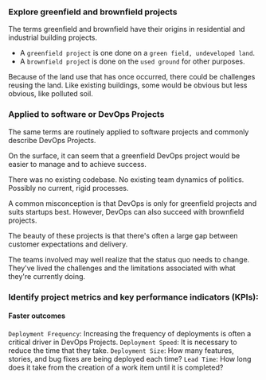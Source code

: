 ### Explore greenfield and brownfield projects

The terms greenfield and brownfield have their origins in residential and industrial building projects.

- A `greenfield project` is one done on a `green field, undeveloped land`. 
- A `brownfield projec`t is done on the `used ground` for other purposes.

Because of the land use that has once occurred, there could be challenges reusing the land. Like existing buildings, 
some would be obvious but less obvious, like polluted soil.

### Applied to software or DevOps Projects
The same terms are routinely applied to software projects and commonly describe DevOps Projects.

On the surface, it can seem that a greenfield DevOps project would be easier to manage and to achieve success.

There was no existing codebase.
No existing team dynamics of politics. Possibly no current, rigid processes.


A common misconception is that DevOps is only for greenfield projects and suits startups best.
However, DevOps can also succeed with brownfield projects.

The beauty of these projects is that there's often a large gap between customer expectations and delivery.

The teams involved may well realize that the status quo needs to change.
They've lived the challenges and the limitations associated with what they're currently doing.


### Identify project metrics and key performance indicators (KPIs):

#### Faster outcomes
`Deployment Frequency`: Increasing the frequency of deployments is often a critical driver in DevOps Projects.
`Deployment Speed`: It is necessary to reduce the time that they take.
`Deployment Size`: How many features, stories, and bug fixes are being deployed each time?
`Lead Time`: How long does it take from the creation of a work item until it is completed?



